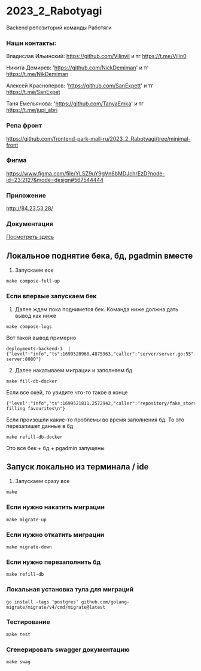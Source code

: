 # 2023_2_Rabotyagi
Backend репозиторий команды Работяги

### Наши контакты:

Владислав Ильинский: https://github.com/Vilinvil и тг https://t.me/Vilin0

Никита Демирев: 'https://github.com/NickDemiman' и тг https://t.me/NikDemiman

Алексей Красноперов: 'https://github.com/SanExpett' и тг https://t.me/SanExpet

Таня Емельянова: 'https://github.com/TanyaEmka' и тг https://t.me/jupi_abri

### Репа фронт
https://github.com/frontend-park-mail-ru/2023_2_Rabotyagi/tree/minimal-front

### Фигма
https://www.figma.com/file/YLSZ9uY9gVn6bMDJchrEzD?node-id=23:2127&mode=design#567544444

### Приложение
http://84.23.53.28/

### Документация
[Посмотреть здесь](docs/swagger.yaml)

## Локальное поднятие бека, бд, pgadmin вместе
1. Запускаем  все
```shell
make compose-full-up
```

### Если впервые запускаем бек
1. Далее ждем пока поднимется бек. Команда ниже должна дать вывод как ниже 
```shell
make compose-logs
```
Вот такой вывод примерно
```
deployments-backend-1  | {"level":"info","ts":1699520968.4875963,"caller":"server/server.go:55","msg":"Start server:8080"}
```
2. Далее накатываем миграции и заполняем бд
```shell
make fill-db-docker
```

Если все окей, то увидите что-то такое в конце
```
{"level":"info","ts":1699521811.2572942,"caller":"repository/fake_storage.go:305","msg":"end filling favourites\n"}
```
Если произошли какие-то проблемы во время заполнения бд. То это перезапишет данные в бд
```shell
make refill-db-docker
```

Это все бек + бд + pgadmin запущены
## Запуск локально из терминала / ide

1. Запускаем сразу все
```shell
make
```
### Если нужно накатить миграции
```shell
make migrate-up
```
### Если нужно откатить миграции
```shell
make migrate-down
```
### Если нужно перезаполнить бд
```shell
make refill-db
```

### Локальная установка тула для миграций
```shell
go install -tags 'postgres' github.com/golang-migrate/migrate/v4/cmd/migrate@latest
```

### Тестирование
```shell
make test
```

### Сгенерировать swagger документацию
```shell
make swag
```

